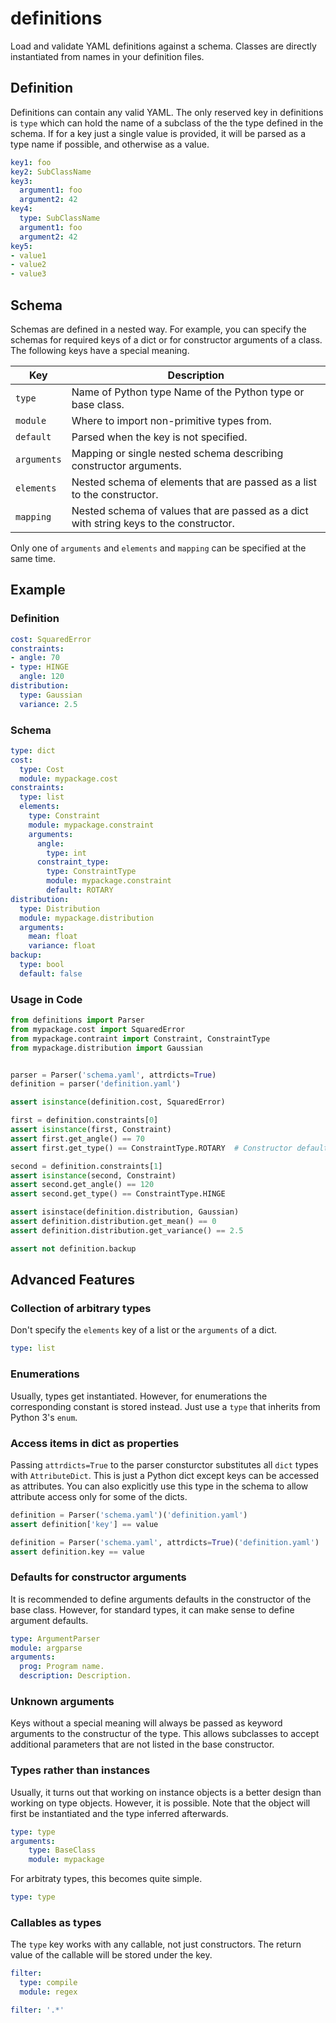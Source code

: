 definitions
===========

Load and validate YAML definitions against a schema. Classes are
directly instantiated from names in your definition files.

Definition
----------

Definitions can contain any valid YAML. The only reserved key in definitions is
`type` which can hold the name of a subclass of the the type defined in the
schema. If for a key just a single value is provided, it will be parsed as a
type name if possible, and otherwise as a value.

```yaml
key1: foo
key2: SubClassName
key3:
  argument1: foo
  argument2: 42
key4:
  type: SubClassName
  argument1: foo
  argument2: 42
key5:
- value1
- value2
- value3
```

Schema
------

Schemas are defined in a nested way. For example, you can specify the schemas
for required keys of a dict or for constructor arguments of a class. The
following keys have a special meaning.

| Key | Description |
| --- | ----------- |
| `type` | Name of Python type Name of the Python type or base class. |
| `module` | Where to import non-primitive types from. |
| `default` | Parsed when the key is not specified. |
| `arguments` | Mapping or single nested schema describing constructor arguments. |
| `elements` | Nested schema of elements that are passed as a list to the constructor. |
| `mapping` | Nested schema of values that are passed as a dict with string keys to the constructor. |

Only one of `arguments` and `elements` and `mapping` can be specified at the same time.

Example
-------

### Definition

```yaml
cost: SquaredError
constraints:
- angle: 70
- type: HINGE
  angle: 120
distribution:
  type: Gaussian
  variance: 2.5
```

### Schema

```yaml
type: dict
cost:
  type: Cost
  module: mypackage.cost
constraints:
  type: list
  elements:
    type: Constraint
    module: mypackage.constraint
    arguments:
      angle:
        type: int
      constraint_type:
        type: ConstraintType
        module: mypackage.constraint
        default: ROTARY
distribution:
  type: Distribution
  module: mypackage.distribution
  arguments:
    mean: float
    variance: float
backup:
  type: bool
  default: false
```

### Usage in Code

```python
from definitions import Parser
from mypackage.cost import SquaredError
from mypackage.contraint import Constraint, ConstraintType
from mypackage.distribution import Gaussian


parser = Parser('schema.yaml', attrdicts=True)
definition = parser('definition.yaml')

assert isinstance(definition.cost, SquaredError)

first = definition.constraints[0]
assert isinstance(first, Constraint)
assert first.get_angle() == 70
assert first.get_type() == ConstraintType.ROTARY  # Constructor default

second = definition.constraints[1]
assert isinstance(second, Constraint)
assert second.get_angle() == 120
assert second.get_type() == ConstraintType.HINGE

assert isinstace(definition.distribution, Gaussian)
assert definition.distribution.get_mean() == 0
assert definition.distribution.get_variance() == 2.5

assert not definition.backup
```

Advanced Features
-----------------

### Collection of arbitrary types

Don't specify the `elements` key of a list or the `arguments` of a dict.

```yaml
type: list
```

### Enumerations

Usually, types get instantiated. However, for enumerations the corresponding
constant is stored instead. Just use a `type` that inherits from Python 3's
`enum`.

### Access items in dict as properties

Passing `attrdicts=True` to the parser consturctor substitutes all `dict`
types with `AttributeDict`. This is just a Python dict except keys can be
accessed as attributes. You can also explicitly use this type in the schema to
allow attribute access only for some of the dicts.

```python
definition = Parser('schema.yaml')('definition.yaml')
assert definition['key'] == value

definition = Parser('schema.yaml', attrdicts=True)('definition.yaml')
assert definition.key == value
```

### Defaults for constructor arguments

It is recommended to define arguments defaults in the constructor of the base
class. However, for standard types, it can make sense to define argument
defaults.

```yaml
type: ArgumentParser
module: argparse
arguments:
  prog: Program name.
  description: Description.
```

### Unknown arguments

Keys without a special meaning will always be passed as keyword arguments to
the constructur of the type. This allows subclasses to accept additional
parameters that are not listed in the base constructor.

### Types rather than instances

Usually, it turns out that working on instance objects is a better design than
working on type objects. However, it is possible. Note that the object will
first be instantiated and the type inferred afterwards.

```yaml
type: type
arguments:
    type: BaseClass
    module: mypackage
```

For arbitraty types, this becomes quite simple.

```yaml
type: type
```

### Callables as types

The `type` key works with any callable, not just constructors. The return value
of the callable will be stored under the key.

```yaml
filter:
  type: compile
  module: regex
```

```yaml
filter: '.*'
```
